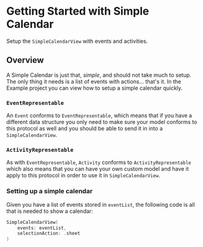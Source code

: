 # Getting Started with Simple Calendar

Setup the ``SimpleCalendarView`` with events and activities.

## Overview

A Simple Calendar is just that, _simple_, and should not take much to setup. The only thing it needs is a list of events with actions... that's it. In 
the Example project you can view how to setup a simple calendar quickly.

### `EventRepresentable`

An ``Event`` conforms to `EventRepresentable`, which means that if you have a different data structure you only need to make sure your model conforms 
to this protocol as well and you should be able to send it in into a ``SimpleCalendarView``. 

### `ActivityRepresentable`

As with `EventRepresentable`, ``Activity`` conforms to `ActivityRepresentable` which also means that you can have your own custom model and have it apply
to this protocol in order to use it in ``SimpleCalendarView``.

### Setting up a simple calendar

Given you have a list of events stored in `eventList`, the following code is all that is needed to show a calendar: 

```swift
SimpleCalendarView(
    events: eventList,
    selectionAction: .sheet
)
```
